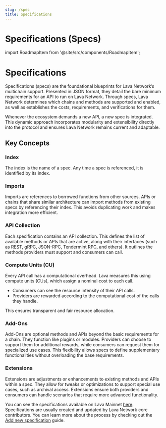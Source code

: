 ```yaml
---
slug: /spec
title: Specifications
---
```


# Specifications (Specs)

import RoadmapItem from '@site/src/components/RoadmapItem';

# Specifications

Specifications (specs) are the foundational blueprints for Lava Network’s multichain support. Presented in JSON format, they detail the bare minimum requirements for an API to run on Lava Network. Through specs, Lava Network determines which chains and methods are supported and enabled, as well as establishes the costs, requirements, and verifications for them.

Whenever the ecosystem demands a new API, a new spec is integrated. This dynamic approach incorporates modularity and extensibility directly into the protocol and ensures Lava Network remains current and adaptable. 


## Key Concepts

### Index
The index is the name of a spec. Any time a spec is referenced, it is identified by its index.

### Imports
Imports are references to borrowed functions from other sources. APIs or chains that share similar architecture can import methods from existing specs by referencing their index. This avoids duplicating work and makes integration more efficient.

### API Collection
Each specification contains an API collection. This defines the list of available methods or APIs that are active, along with their interfaces (such as REST, gRPC, JSON-RPC, Tendermint RPC, and others).
It outlines the methods providers must support and consumers can call.

### Compute Units (CU)
Every API call has a computational overhead. Lava measures this using compute units (CUs), which assign a nominal cost to each call.

- Consumers can see the resource intensity of their API calls.
- Providers are rewarded according to the computational cost of the calls they handle.

This ensures transparent and fair resource allocation.

### Add-Ons
Add-Ons are optional methods and APIs beyond the basic requirements for a chain. They function like plugins or modules. Providers can choose to support them for additional rewards, while consumers can request them for specialized use cases.
This flexibility allows specs to define supplementary functionalities without overloading the base requirements.

### Extensions
Extensions are adjustments or enhancements to existing methods and APIs within a spec. They allow for tweaks or optimizations to support special use cases, such as archival access.
Extensions ensure both providers and consumers can handle scenarios that require more advanced functionality.


You can see the specifications available on Lava Mainnet [here](https://github.com/lavanet/lava/tree/main/specs/mainnet-1/specs). 
Specifications are usually created and updated by Lava Network core contributors. You can learn more about the process by checking out the [Add new specification](add-spec) guide.
